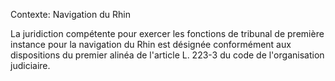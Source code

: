 Contexte: Navigation du Rhin

La juridiction compétente pour exercer les fonctions de tribunal de première instance pour la navigation du Rhin est désignée conformément aux dispositions du premier alinéa de l'article L. 223-3 du code de l'organisation judiciaire.